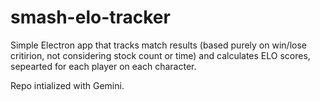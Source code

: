 # smash-elo-tracker
Simple Electron app that tracks match results (based purely on win/lose critirion, not considering stock count or time) and calculates ELO scores, sepearted for each player on each character.

Repo intialized with Gemini.
